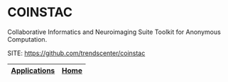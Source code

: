 # COINSTAC

 Collaborative Informatics and Neuroimaging Suite Toolkit for 
 Anonymous Computation.

 SITE: https://github.com/trendscenter/coinstac

 | [Applications](https://portable-linux-apps.github.io/apps.html) | [Home](https://portable-linux-apps.github.io)
 | --- | --- |
